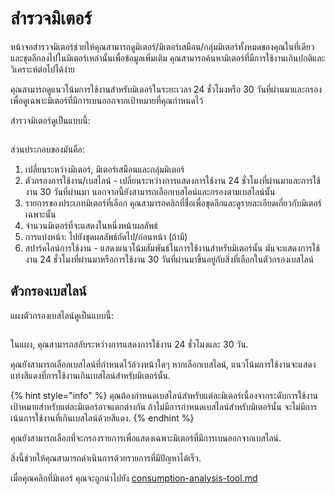 # สำรวจมิเตอร์

หน้าจอสำรวจมิเตอร์ช่วยให้คุณสามารถดูมิเตอร์/มิเตอร์เสมือน/กลุ่มมิเตอร์ทั้งหมดของคุณในที่เดียว และขุดลึกลงไปในมิเตอร์เหล่านั้นเพื่อข้อมูลเพิ่มเติม คุณสามารถค้นหามิเตอร์ที่มีการใช้งานเกินปกติและวิเคราะห์ต่อไปได้ง่าย

คุณสามารถดูแนวโน้มการใช้งานสำหรับมิเตอร์ในระยะเวลา 24 ชั่วโมงหรือ 30 วันที่ผ่านมาและกรองเพื่อดูเฉพาะมิเตอร์ที่มีการเบนออกจากเป้าหมายที่คุณกำหนดไว้



สำรวจมิเตอร์ดูเป็นแบบนี้:

<figure><img src="../.gitbook/assets/image (2).png" alt=""><figcaption></figcaption></figure>

ส่วนประกอบของมันคือ:

1. เปลี่ยนระหว่างมิเตอร์, มิเตอร์เสมือนและกลุ่มมิเตอร์
2. ตัวกรองการใช้งาน/เบสไลน์ - เปลี่ยนระหว่างการแสดงการใช้งาน 24 ชั่วโมงที่ผ่านมาและการใช้งาน 30 วันที่ผ่านมา นอกจากนี้ยังสามารถเลือกเบสไลน์และกรองตามเบสไลน์นั้น
3. รายการของประเภทมิเตอร์ที่เลือก คุณสามารถคลิกที่ชื่อเพื่อขุดลึกและดูรายละเอียดเกี่ยวกับมิเตอร์เฉพาะนั้น
4. จำนวนมิเตอร์ที่จะแสดงในหนึ่งหน้าผลลัพธ์
5. การแบ่งหน้า: ไปยังชุดผลลัพธ์ถัดไป/ก่อนหน้า (ถ้ามี)
6. สปาร์คไลน์การใช้งาน - แสดงแนวโน้มสัมพันธ์ในการใช้งานสำหรับมิเตอร์นั้น มันจะแสดงการใช้งาน 24 ชั่วโมงที่ผ่านมาหรือการใช้งาน 30 วันที่ผ่านมาขึ้นอยู่กับสิ่งที่เลือกในตัวกรองเบสไลน์



## ตัวกรองเบสไลน์

แผงตัวกรองเบสไลน์ดูเป็นแบบนี้:

<figure><img src="../.gitbook/assets/image (3).png" alt=""><figcaption></figcaption></figure>

ในแผง, คุณสามารถสลับระหว่างการแสดงการใช้งาน 24 ชั่วโมงและ 30 วัน.

คุณยังสามารถเลือกเบสไลน์ที่กำหนดไว้ล่วงหน้าใดๆ หากเลือกเบสไลน์, แนวโน้มการใช้งานจะแสดงแท่งสีแดงที่การใช้งานเกินเบสไลน์สำหรับมิเตอร์นั้น.

{% hint style="info" %}
คุณต้องกำหนดเบสไลน์สำหรับแต่ละมิเตอร์เนื่องจากระดับการใช้งานเป้าหมายสำหรับแต่ละมิเตอร์อาจแตกต่างกัน ถ้าไม่มีการกำหนดเบสไลน์สำหรับมิเตอร์นั้น จะไม่มีการเน้นการใช้งานที่เกินเบสไลน์ด้วยสีแดง.
{% endhint %}

คุณยังสามารถเลือกที่จะกรองรายการเพื่อแสดงเฉพาะมิเตอร์ที่มีการเบนออกจากเบสไลน์.

สิ่งนี้ช่วยให้คุณสามารถดำเนินการด้วยรายการที่มีปัญหาได้เร็ว.

เมื่อคุณคลิกที่มิเตอร์ คุณจะถูกนำไปยัง [consumption-analysis-tool.md](consumption-analysis-tool.md "mention")